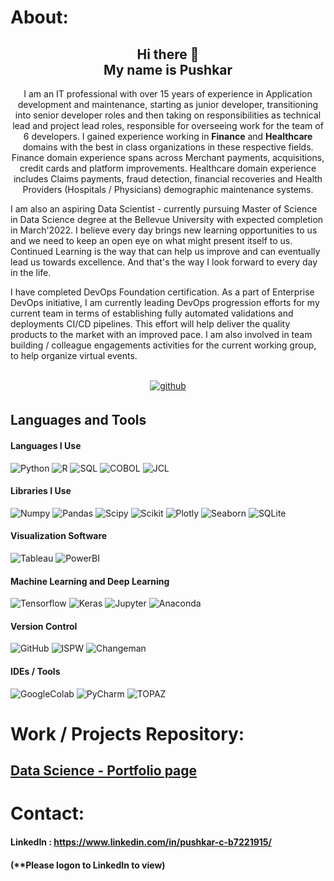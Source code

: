 # About:

<h2 align="center"> Hi there 👋 <br> My name is Pushkar </h2>

<p align="center"> I am an IT professional with over 15 years of experience in Application development and maintenance, starting as junior developer, transitioning into senior developer roles and then taking on responsibilities as technical lead and project lead roles, responsible for overseeing work for the team of 6 developers. I gained experience working in <b>Finance</b> and <b>Healthcare</b> domains with the best in class organizations in these respective fields. Finance domain experience spans across Merchant payments, acquisitions, credit cards and platform improvements. Healthcare domain experience includes Claims payments, fraud detection, financial recoveries and Health Providers (Hospitals / Physicians) demographic maintenance systems.

I am also an aspiring Data Scientist - currently pursuing Master of Science in Data Science degree at the Bellevue University with expected completion in March'2022. I believe every day brings new learning opportunities to us and we need to keep an open eye on what might present itself to us. Continued Learning is the way that can help us improve and can eventually lead us towards excellence. And that's the way I look forward to every day in the life.

I have completed DevOps Foundation certification. As a part of Enterprise DevOps initiative, I am currently leading DevOps progression efforts for my current team in terms of establishing fully automated validations and deployments CI/CD pipelines. This effort will help deliver the quality products to the market with an improved pace. I am also involved in team building / colleague engagements activities for the current working group, to help organize virtual events.

</p>
<br/>

<div align="center">
<a href="https://github.com/pchougule-ms" target="_blank">
<img src=https://img.shields.io/badge/github-%2324292e.svg?&style=for-the-badge&logo=github&logoColor=white alt=github style="margin-bottom: 5px;" />
</a>

</div>


## Languages and Tools  

#### Languages I Use

![Python](https://img.shields.io/badge/-Python-FF6F00?style=for-the-badge&logo=Python&logoColor=white)
![R](https://img.shields.io/badge/-R-165CAA?style=for-the-badge&logo=R&logoColor=white)
![SQL](https://img.shields.io/badge/-SQL-306998?style=for-the-badge&logo=SQL&logoColor=white)
![COBOL](https://img.shields.io/badge/-COBOL-34A853?style=for-the-badge&logo=COBOL&logoColor=white)
![JCL](https://img.shields.io/badge/-JCL-000000?style=for-the-badge&logo=JCL&logoColor=white)



#### Libraries I Use

![Numpy](https://img.shields.io/badge/-numpy-013243?style=for-the-badge&logo=numpy&logoColor=white)
![Pandas](https://img.shields.io/badge/-pandas-150458?style=for-the-badge&logo=pandas&logoColor=white)
![Scipy](https://img.shields.io/badge/-Scipy-8CAAE6?style=for-the-badge&logo=scipy&logoColor=white)
![Scikit](https://img.shields.io/badge/-scikit%20learn-F7931E?style=for-the-badge&logo=scikit-learn&logoColor=white)
![Plotly](https://img.shields.io/badge/-Plotly-3F4F75?style=for-the-badge&logo=Plotly&logoColor=white)
![Seaborn](https://img.shields.io/badge/Seaborn-6478a6?style=for-the-badge&logo=Seaborn&logoColor=white)
![SQLite](https://img.shields.io/badge/SQLite-003B57?style=for-the-badge&logo=SQLite&logoColor=white)


#### Visualization Software
![Tableau](https://img.shields.io/badge/-Tableau-3F4F75?style=for-the-badge&logo=tableau&logoColor=white)
![PowerBI](https://img.shields.io/badge/-Power%20BI-F2C811?style=for-the-badge&logo=power-bi&logoColor=black)


#### Machine Learning and Deep Learning

![Tensorflow](https://img.shields.io/badge/-tensorflow-FF6F00?style=for-the-badge&logo=tensorflow&logoColor=white)
![Keras](https://img.shields.io/badge/-keras-D00000?style=for-the-badge&logo=keras&logoColor=white)
![Jupyter](https://img.shields.io/badge/-Jupyter-F37626?style=for-the-badge&logo=Jupyter&logoColor=white)
![Anaconda](https://img.shields.io/badge/-Anaconda-43b02a?style=for-the-badge&logo=Anaconda&logoColor=white)


#### Version Control

![GitHub](https://img.shields.io/badge/-GitHub-181717?style=for-the-badge&logo=github)
![ISPW](https://img.shields.io/badge/-ISPW-FF6F00?style=for-the-badge&logo=ISPW&logoColor=white)
![Changeman](https://img.shields.io/badge/-Changeman-8CAAE6?style=for-the-badge&logo=Changeman&logoColor=white)


#### IDEs / Tools
![GoogleColab](https://img.shields.io/badge/-GoogleColab-F9AB00?style=for-the-badge&logo=GoogleColab&logoColor=white)
![PyCharm](https://img.shields.io/badge/-PyCharm-000000?style=for-the-badge&logo=PyCharm&logoColor=white)
![TOPAZ](https://img.shields.io/badge/-Topaz-43b02a?style=for-the-badge&logo=Topaz&logoColor=white)


# Work / Projects Repository:
## [Data Science - Portfolio page](https://pchougule-ms.github.io/)



# Contact:
#### LinkedIn : https://www.linkedin.com/in/pushkar-c-b7221915/       
#### (**Please logon to LinkedIn to view)
